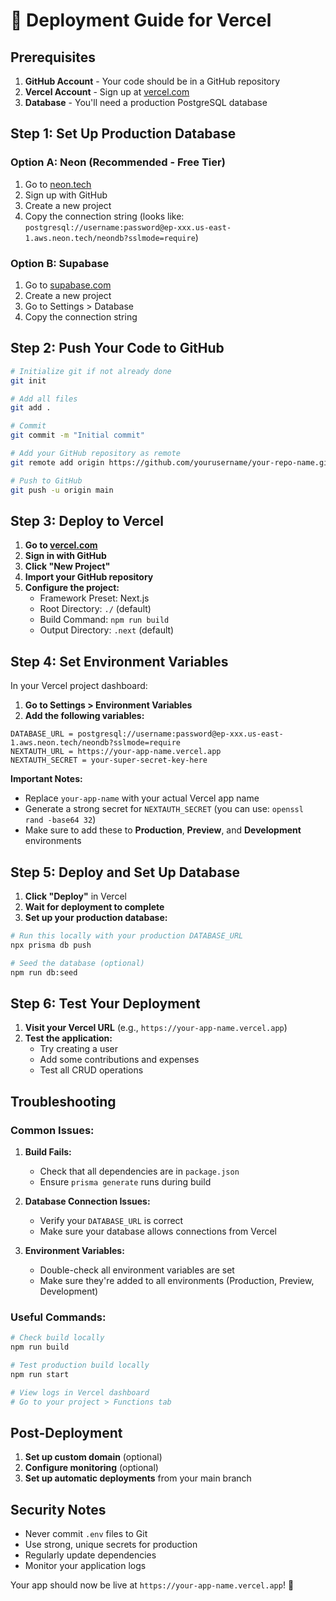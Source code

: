 # 🚀 Deployment Guide for Vercel

## Prerequisites

1. **GitHub Account** - Your code should be in a GitHub repository
2. **Vercel Account** - Sign up at [vercel.com](https://vercel.com)
3. **Database** - You'll need a production PostgreSQL database

## Step 1: Set Up Production Database

### Option A: Neon (Recommended - Free Tier)
1. Go to [neon.tech](https://neon.tech)
2. Sign up with GitHub
3. Create a new project
4. Copy the connection string (looks like: `postgresql://username:password@ep-xxx.us-east-1.aws.neon.tech/neondb?sslmode=require`)

### Option B: Supabase
1. Go to [supabase.com](https://supabase.com)
2. Create a new project
3. Go to Settings > Database
4. Copy the connection string

## Step 2: Push Your Code to GitHub

```bash
# Initialize git if not already done
git init

# Add all files
git add .

# Commit
git commit -m "Initial commit"

# Add your GitHub repository as remote
git remote add origin https://github.com/yourusername/your-repo-name.git

# Push to GitHub
git push -u origin main
```

## Step 3: Deploy to Vercel

1. **Go to [vercel.com](https://vercel.com)**
2. **Sign in with GitHub**
3. **Click "New Project"**
4. **Import your GitHub repository**
5. **Configure the project:**
   - Framework Preset: Next.js
   - Root Directory: `./` (default)
   - Build Command: `npm run build`
   - Output Directory: `.next` (default)

## Step 4: Set Environment Variables

In your Vercel project dashboard:

1. **Go to Settings > Environment Variables**
2. **Add the following variables:**

```
DATABASE_URL = postgresql://username:password@ep-xxx.us-east-1.aws.neon.tech/neondb?sslmode=require
NEXTAUTH_URL = https://your-app-name.vercel.app
NEXTAUTH_SECRET = your-super-secret-key-here
```

**Important Notes:**
- Replace `your-app-name` with your actual Vercel app name
- Generate a strong secret for `NEXTAUTH_SECRET` (you can use: `openssl rand -base64 32`)
- Make sure to add these to **Production**, **Preview**, and **Development** environments

## Step 5: Deploy and Set Up Database

1. **Click "Deploy"** in Vercel
2. **Wait for deployment to complete**
3. **Set up your production database:**

```bash
# Run this locally with your production DATABASE_URL
npx prisma db push

# Seed the database (optional)
npm run db:seed
```

## Step 6: Test Your Deployment

1. **Visit your Vercel URL** (e.g., `https://your-app-name.vercel.app`)
2. **Test the application:**
   - Try creating a user
   - Add some contributions and expenses
   - Test all CRUD operations

## Troubleshooting

### Common Issues:

1. **Build Fails:**
   - Check that all dependencies are in `package.json`
   - Ensure `prisma generate` runs during build

2. **Database Connection Issues:**
   - Verify your `DATABASE_URL` is correct
   - Make sure your database allows connections from Vercel

3. **Environment Variables:**
   - Double-check all environment variables are set
   - Make sure they're added to all environments (Production, Preview, Development)

### Useful Commands:

```bash
# Check build locally
npm run build

# Test production build locally
npm run start

# View logs in Vercel dashboard
# Go to your project > Functions tab
```

## Post-Deployment

1. **Set up custom domain** (optional)
2. **Configure monitoring** (optional)
3. **Set up automatic deployments** from your main branch

## Security Notes

- Never commit `.env` files to Git
- Use strong, unique secrets for production
- Regularly update dependencies
- Monitor your application logs

Your app should now be live at `https://your-app-name.vercel.app`! 🎉
